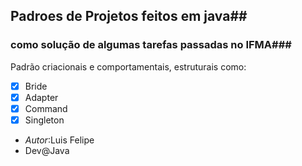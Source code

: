 ## Padroes de Projetos feitos em java##
### como solução de algumas tarefas passadas no IFMA###
Padrão criacionais e comportamentais, estruturais como:
- [x] Bride
- [x] Adapter
- [x] Command
- [x] Singleton

 - *Autor*:Luis Felipe
 - Dev@Java